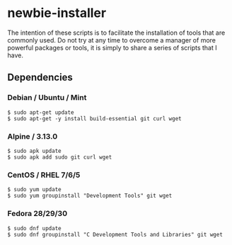 # newbie-installer

The intention of these scripts is to facilitate the installation of tools that are commonly used. Do not try at any time to overcome a manager of more powerful packages or tools, it is simply to share a series of scripts that I have.

## Dependencies

### Debian / Ubuntu / Mint
```Shell
$ sudo apt-get update
$ sudo apt-get -y install build-essential git curl wget
```

### Alpine / 3.13.0
```Shell
$ sudo apk update
$ sudo apk add sudo git curl wget
```

### CentOS / RHEL 7/6/5
```Shell
$ sudo yum update
$ sudo yum groupinstall "Development Tools" git wget
```

### Fedora 28/29/30
```Shell
$ sudo dnf update
$ sudo dnf groupinstall "C Development Tools and Libraries" git wget
```
